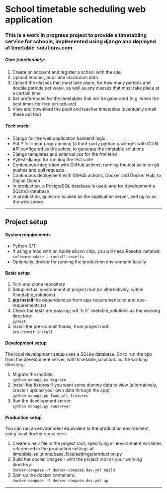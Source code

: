 <h1>School timetable scheduling web application</h1>

<h3>
This is a work in progress project to provide a timetabling service for schools, 
implemented using django and deployed at
<a href="http://timetable-solutions.com">timetable-solutions.com</a>
</h3>

<h5>
Core functionality:
</h5>
<ol>
    <li>Create an account and register a school with the site</li>
    <li>Upload teacher, pupil and classroom data</li>
    <li>Upload the classes that must take place, for how many periods and double periods per week,
        as well as any classes that must take place at a certain time</li>
    <li>Set preferences for the timetables that will be generated (e.g. when the best times for free periods are)</li>
    <li>View and download the pupil and teacher timetables (eventually email these out too)</li>
</ol>

<h5>Tech stack:</h5>
<ul>
    <li>Django for the web application backend logic</li>
    <li>PuLP for linear programming (a third-party python package) with COIN API configured as the solver,
    to generate the timetable solutions</li>
    <li>Django templates and external css for the frontend</li>
    <li>Pytest-django for running the test suite</li>
    <li>Continuous integration with GitHub actions; running the test suite on git pushes and pull requests </li>
    <li>Continuous deployment with GitHub actions, Docker and Docker Hub, to Digital Ocean</li>
    <li>In production, a PostgreSQL database is used, and for development a SQLite3 database</li>
    <li>In production, gunicorn is used as the application server, and nginx as the web server</li>
</ul>

<hr>


<h2>Project setup</h2>

<h4>System requirements</h4>
<ul>
    <li>Python 3.11</li>
    <li>
        If using a mac with an Apple silicon chip, you will need Rosetta installed:<br>
        <code>softwareupdate --install-rosetta</code>
    </li>
    <li>Optionally, docker for running the production environment locally</li>
    
</ul>

<h4>Basic setup</h4>
<ol>
    <li>Fork and clone repository</li>
    <li>Setup virtual environment at project root (or alternatively, within /timetable_solutions)</li>
    <li><b>pip install</b> the dependencies from app-requirements.txt and dev-requirements.txt</li>
    <li>
        Check the tests are passing; wit``h /t``imetable_solutions as the working directory:<br>
        <code>pytest</code>
    </li>
    <li>
        Install the pre-commit hooks, from project root:<br>
        <code>pre-commit install</code>
    </li>
</ol>

<h4>Development setup</h4>
The local development setup uses a SQLite database. So to run the app from the development server, with
timetable_solutions as the working directory:
<ol>    
    <li>
        Migrate the models:<br>
        <code>python manage.py migrate</code>
    </li>
    <li>
        Install the fixtures if you want some dummy data to view 
        (alternatively, create / upload your own data through the app):<br>
        <code>python manage.py load_all_fixtures</code>
    </li>
    <li>
        Run the development server:<br>   
        <code>python manage.py runserver</code><br>
    </li>
</ol>

<h4>Production setup</h4>
You can run an environment equivalent to the production environment, using local docker containers:
<ol>
    <li>
        Create a .env file in the project root, specifying all environment variables referenced in the production
        settings at timetable_solutions/base_files/settings/production.py
    </li>
    <li>
        Build the docker images - with the project root as your working directory:<br>
        <code>docker-compose -f docker-compose.dev.yml build</code>
    </li>
    <li>
        Spin up the docker containers:<br>
        <code>docker-compose -f docker-compose.dev.yml up</code>
    </li>
</ol>

<hr>
